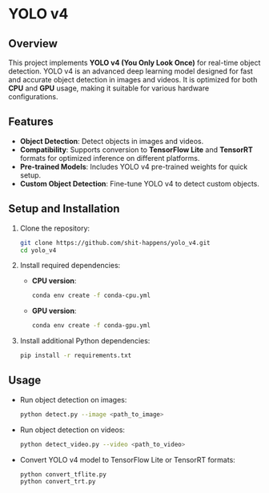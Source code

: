 # YOLO v4

## Overview
This project implements **YOLO v4 (You Only Look Once)** for real-time object detection. YOLO v4 is an advanced deep learning model designed for fast and accurate object detection in images and videos. It is optimized for both **CPU** and **GPU** usage, making it suitable for various hardware configurations.

## Features
- **Object Detection**: Detect objects in images and videos.
- **Compatibility**: Supports conversion to **TensorFlow Lite** and **TensorRT** formats for optimized inference on different platforms.
- **Pre-trained Models**: Includes YOLO v4 pre-trained weights for quick setup.
- **Custom Object Detection**: Fine-tune YOLO v4 to detect custom objects.

## Setup and Installation

1. Clone the repository:
   ```bash
   git clone https://github.com/shit-happens/yolo_v4.git
   cd yolo_v4
   ```

2. Install required dependencies:
   - **CPU version**:
     ```bash
     conda env create -f conda-cpu.yml
     ```
   - **GPU version**:
     ```bash
     conda env create -f conda-gpu.yml
     ```

3. Install additional Python dependencies:
   ```bash
   pip install -r requirements.txt
   ```

## Usage

- Run object detection on images:
  ```bash
  python detect.py --image <path_to_image>
  ```

- Run object detection on videos:
  ```bash
  python detect_video.py --video <path_to_video>
  ```

- Convert YOLO v4 model to TensorFlow Lite or TensorRT formats:
  ```bash
  python convert_tflite.py
  python convert_trt.py
  ```
